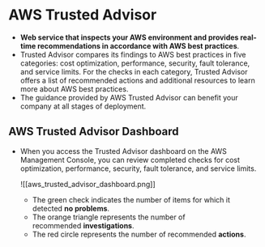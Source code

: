 # AWS Trusted Advisor
- **Web service that inspects your AWS environment and provides real-time recommendations in accordance with AWS best practices**.
- Trusted Advisor compares its findings to AWS best practices in five categories: cost optimization, performance, security, fault tolerance, and service limits. For the checks in each category, Trusted Advisor offers a list of recommended actions and additional resources to learn more about AWS best practices.
- The guidance provided by AWS Trusted Advisor can benefit your company at all stages of deployment.

## AWS Trusted Advisor Dashboard
- When you access the Trusted Advisor dashboard on the AWS Management Console, you can review completed checks for cost optimization, performance, security, fault tolerance, and service limits.

	![[aws_trusted_advisor_dashboard.png]]

	- The green check indicates the number of items for which it detected **no problems**.
	- The orange triangle represents the number of recommended **investigations**.
	- The red circle represents the number of recommended **actions**.